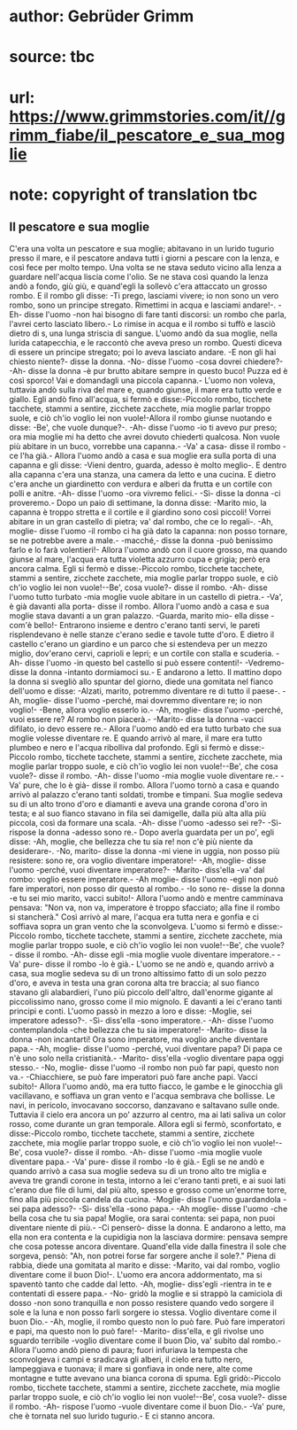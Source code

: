 # author: Gebrüder Grimm
# source: tbc
# url: https://www.grimmstories.com/it//grimm_fiabe/il_pescatore_e_sua_moglie
# note: copyright of translation tbc

## Il pescatore e sua moglie 

C'era una volta un pescatore e sua moglie; abitavano in un lurido
tugurio presso il mare, e il pescatore andava tutti i giorni a pescare
con la lenza, e così fece per molto tempo. Una volta se ne stava seduto
vicino alla lenza a guardare nell'acqua liscia come l'olio. Se ne
stava così quando la lenza andò a fondo, giù giù, e quand'egli la
sollevò c'era attaccato un grosso rombo. E il rombo gli disse: -Ti
prego, lasciami vivere; io non sono un vero rombo, sono un principe
stregato. Rimettimi in acqua e lasciami andare!-. -Eh- disse l'uomo
-non hai bisogno di fare tanti discorsi: un rombo che parla, l'avrei
certo lasciato libero.- Lo rimise in acqua e il rombo si tuffò e lasciò
dietro di s‚ una lunga striscia di sangue. L'uomo andò da sua moglie,
nella lurida catapecchia, e le raccontò che aveva preso un rombo. Questi
diceva di essere un principe stregato; poi lo aveva lasciato andare. -E
non gli hai chiesto niente?- disse la donna. -No- disse l'uomo -cosa
dovrei chiedere?- -Ah- disse la donna -è pur brutto abitare sempre in
questo buco! Puzza ed è così sporco! Vai e domandagli una piccola
capanna.- L'uomo non voleva, tuttavia andò sulla riva del mare e,
quando giunse, il mare era tutto verde e giallo. Egli andò fino
all'acqua, si fermò e disse:-Piccolo rombo, ticchete tacchete, stammi a
sentire, zicchete zacchete, mia moglie parlar troppo suole, e ciò ch'io
voglio lei non vuole!-Allora il rombo giunse nuotando e disse: -Be',
che vuole dunque?-. -Ah- disse l'uomo -io ti avevo pur preso; ora mia
moglie mi ha detto che avrei dovuto chiederti qualcosa. Non vuole più
abitare in un buco, vorrebbe una capanna.- -Va' a casa- disse il rombo
-ce l'ha già.- Allora l'uomo andò a casa e sua moglie era sulla porta
di una capanna e gli disse: -Vieni dentro, guarda, adesso è molto
meglio-. E dentro alla capanna c'era una stanza, una camera da letto e
una cucina. E dietro c'era anche un giardinetto con verdura e alberi da
frutta e un cortile con polli e anitre. -Ah- disse l'uomo -ora vivremo
felici.- -Sì- disse la donna -ci proveremo.- Dopo un paio di settimane,
la donna disse: -Marito mio, la capanna è troppo stretta e il cortile e
il giardino sono così piccoli! Vorrei abitare in un gran castello di
pietra; va' dal rombo, che ce lo regali-. -Ah, moglie- disse l'uomo
-il rombo ci ha già dato la capanna: non posso tornare, se ne potrebbe
avere a male.- -macché‚- disse la donna -può benissimo farlo e lo farà
volentieri!- Allora l'uomo andò con il cuore grosso, ma quando giunse
al mare, l'acqua era tutta violetta azzurro cupa e grigia; però era
ancora calma. Egli si fermò e disse:-Piccolo rombo, ticchete tacchete,
stammi a sentire, zicchete zacchete, mia moglie parlar troppo suole, e
ciò ch'io voglio lei non vuole!--Be', cosa vuole?- disse il rombo.
-Ah- disse l'uomo tutto turbato -mia moglie vuole abitare in un
castello di pietra.- -Va', è già davanti alla porta- disse il rombo.
Allora l'uomo andò a casa e sua moglie stava davanti a un gran palazzo.
-Guarda, marito mio- ella disse -com'è bello!- Entrarono insieme e
dentro c'erano tanti servi, le pareti risplendevano è nelle stanze
c'erano sedie e tavole tutte d'oro. E dietro il castello c'erano un
giardino e un parco che si estendeva per un mezzo miglio, dov'erano
cervi, caprioli e lepri; e un cortile con stalla e scuderia. -Ah- disse
l'uomo -in questo bel castello si può essere contenti!- -Vedremo- disse
la donna -intanto dormiamoci su.- E andarono a letto. Il mattino dopo la
donna si svegliò allo spuntar del giorno, diede una gomitata nel fianco
dell'uomo e disse: -Alzati, marito, potremmo diventare re di tutto il
paese-. -Ah, moglie- disse l'uomo -perché‚ mai dovremmo diventare re;
io non voglio!- -Bene, allora voglio esserlo io.- -Ah, moglie- disse
l'uomo -perché‚ vuoi essere re? Al rombo non piacerà.- -Marito- disse
la donna -vacci difilato, io devo essere re.- Allora l'uomo andò ed era
tutto turbato che sua moglie volesse diventare re. E quando arrivò al
mare, il mare era tutto plumbeo e nero e l'acqua ribolliva dal
profondo. Egli si fermò e disse:-Piccolo rombo, ticchete tacchete,
stammi a sentire, zicchete zacchete, mia moglie parlar troppo suole, e
ciò ch'io voglio lei non vuole!--Be', che cosa vuole?- disse il
rombo. -Ah- disse l'uomo -mia moglie vuole diventare re.- -Va' pure,
che lo è già- disse il rombo. Allora l'uomo tornò a casa e quando
arrivò al palazzo c'erano tanti soldati, trombe e timpani. Sua moglie
sedeva su di un alto trono d'oro e diamanti e aveva una grande corona
d'oro in testa; e al suo fianco stavano in fila sei damigelle, dalla
più alta alla più piccola, così da formare una scala. -Ah- disse l'uomo
-adesso sei re?- -Sì- rispose la donna -adesso sono re.- Dopo averla
guardata per un po', egli disse: -Ah, moglie, che bellezza che tu sia
re! non c'è più niente da desiderare-. -No, marito- disse la donna -mi
viene in uggia, non posso più resistere: sono re, ora voglio diventare
imperatore!- -Ah, moglie- disse l'uomo -perché‚ vuoi diventare
imperatore?- -Marito- diss'ella -va' dal rombo: voglio essere
imperatore.- -Ah moglie- disse l'uomo -egli non può fare imperatori,
non posso dir questo al rombo.- -Io sono re- disse la donna -e tu sei
mio marito, vacci subito!- Allora l'uomo andò e mentre camminava
pensava: "Non va, non va, imperatore è troppo sfacciato; alla fine il
rombo si stancherà." Così arrivò al mare, l'acqua era tutta nera e
gonfia e ci soffiava sopra un gran vento che la sconvolgeva. L'uomo si
fermò e disse:-Piccolo rombo, ticchete tacchete, stammi a sentire,
zicchete zacchete, mia moglie parlar troppo suole, e ciò ch'io voglio
lei non vuole!--Be', che vuole?- disse il rombo. -Ah- disse egli -mia
moglie vuole diventare imperatore.- -Va' pure- disse il rombo -lo è
già.- L'uomo se ne andò e, quando arrivò a casa, sua moglie sedeva su
di un trono altissimo fatto di un solo pezzo d'oro, e aveva in testa
una gran corona alta tre braccia; al suo fianco stavano gli alabardieri,
l'uno più piccolo dell'altro, dall'enorme gigante al piccolissimo
nano, grosso come il mio mignolo. E davanti a lei c'erano tanti
principi e conti. L'uomo passò in mezzo a loro e disse: -Moglie, sei
imperatore adesso?-. -Sì- diss'ella -sono imperatore.- -Ah- disse
l'uomo contemplandola -che bellezza che tu sia imperatore!- -Marito-
disse la donna -non incantarti! Ora sono imperatore, ma voglio anche
diventare papa.- -Ah, moglie- disse l'uomo -perché‚ vuoi diventare
papa? Di papa ce n'è uno solo nella cristianità.- -Marito- diss'ella
-voglio diventare papa oggi stesso.- -No, moglie- disse l'uomo -il
rombo non può far papi, questo non va.- -Chiacchiere, se può fare
imperatori può fare anche papi. Vacci subito!- Allora l'uomo andò, ma
era tutto fiacco, le gambe e le ginocchia gli vacillavano, e soffiava un
gran vento e l'acqua sembrava che bollisse. Le navi, in pericolo,
invocavano soccorso, danzavano e saltavano sulle onde. Tuttavia il cielo
era ancora un po' azzurro al centro, ma ai lati saliva un color rosso,
come durante un gran temporale. Allora egli si fermò, sconfortato, e
disse:-Piccolo rombo, ticchete tacchete, stammi a sentire, zicchete
zacchete, mia moglie parlar troppo suole, e ciò ch'io voglio lei non
vuole!--Be', cosa vuole?- disse il rombo. -Ah- disse l'uomo -mia
moglie vuole diventare papa.- -Va' pure- disse il rombo -lo è già.-
Egli se ne andò e quando arrivò a casa sua moglie sedeva su di un trono
alto tre miglia e aveva tre grandi corone in testa, intorno a lei
c'erano tanti preti, e ai suoi lati c'erano due file di lumi, dal più
alto, spesso e grosso come un'enorme torre, fino alla più piccola
candela da cucina. -Moglie- disse l'uomo guardandola -sei papa adesso?-
-Sì- diss'ella -sono papa.- -Ah moglie- disse l'uomo -che bella cosa
che tu sia papa! Moglie, ora sarai contenta: sei papa, non puoi
diventare niente di più.- -Ci penserò- disse la donna. E andarono a
letto, ma ella non era contenta e la cupidigia non la lasciava dormire:
pensava sempre che cosa potesse ancora diventare. Quand'ella vide dalla
finestra il sole che sorgeva, pensò: "Ah, non potrei forse far sorgere
anche il sole?." Piena di rabbia, diede una gomitata al marito e disse:
-Marito, vai dal rombo, voglio diventare come il buon Dio!-.
L'uomo era ancora addormentato, ma si spaventò tanto che cadde dal
letto. -Ah, moglie- diss'egli -rientra in te e contentati di essere
papa.- -No- gridò la moglie e si strappò la camiciola di dosso -non sono
tranquilla e non posso resistere quando vedo sorgere il sole e la luna e
non posso farli sorgere io stessa. Voglio diventare come il buon Dio.-
-Ah, moglie, il rombo questo non lo può fare. Può fare imperatori e
papi, ma questo non lo può fare!- -Marito- diss'ella, e gli rivolse uno
sguardo terribile -voglio diventare come il buon Dio, va' subito dal
rombo.- Allora l'uomo andò pieno di paura; fuori infuriava la tempesta
che sconvolgeva i campi e sradicava gli alberi, il cielo era tutto nero,
lampeggiava e tuonava; il mare si gonfiava in onde nere, alte come
montagne e tutte avevano una bianca corona di spuma. Egli gridò:-Piccolo
rombo, ticchete tacchete, stammi a sentire, zicchete zacchete, mia
moglie parlar troppo suole, e ciò ch'io voglio lei non vuole!--Be',
cosa vuole?- disse il rombo. -Ah- rispose l'uomo -vuole diventare come
il buon Dio.- -Va' pure, che è tornata nel suo lurido tugurio.- E ci
stanno ancora.
